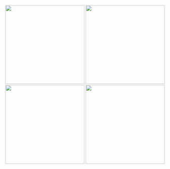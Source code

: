 
<img src="https://github.com/alenscaria/Flask/assets/63664995/843ecbe3-07a1-44c6-a9bc-595695e0369b" width=250>
<img src="https://github.com/alenscaria/Flask/assets/63664995/faac734c-a79d-45de-8b4f-ee32ce1bcdad" width=250>
<img src="https://github.com/alenscaria/Flask/assets/63664995/288252fd-570a-4432-b80f-f46763d2c340" width=250>
<img src="https://github.com/alenscaria/Flask/assets/63664995/aef0ad23-f104-4ee7-b875-d4d05d54b77c" width=250>
